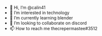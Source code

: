 - 👋 Hi, I’m @calin41
- 👀 I’m interested in technology 
- 🌱 I’m currently learning blender
- 💞️ I’m looking to collaborate on discord 
- 📫 How to reach me thecrepermastee#3512

<!---
calin41/calin41 is a ✨ special ✨ repository because its `README.md` (this file) appears on your GitHub profile.
You can click the Preview link to take a look at your changes.
--->
